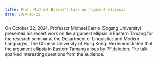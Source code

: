 ```yaml
---
title: Prof. Michael Barrie’s talk on argument ellipsis 
date: 2024-10-22
---
```

On October 22, 2024, Professor Michael Barrie (Sogang University) presented his recent work on the argument ellipsis in Eastern Tamang for the research seminar at the Department of Linguistics and Modern Languages, The Chinese University of Hong Kong. He demonstrated that the argument ellipsis in Eastern Tamang arises by PF deletion. The talk sparked interesting questions from the audience. 

<!--more-->

